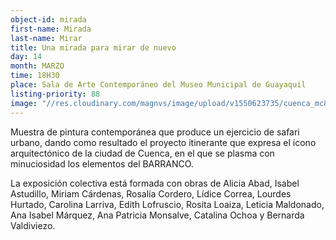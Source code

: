 ```yaml
---
object-id: mirada
first-name: Mirada
last-name: Mirar
title: Una mirada para mirar de nuevo
day: 14
month: MARZO
time: 18H30
place: Sala de Arte Contemporáneo del Museo Municipal de Guayaquil
listing-priority: 88
image: "//res.cloudinary.com/magnvs/image/upload/v1550623735/cuenca_mc88dl.jpg"
---
```


Muestra de pintura contemporánea que produce un ejercicio de safari urbano, dando como resultado el proyecto itinerante que expresa el ícono arquitectónico de la ciudad de Cuenca, en el que se plasma con minuciosidad los elementos del BARRANCO.

La exposición colectiva está formada con obras de Alicia Abad, Isabel Astudillo, Miriam Cárdenas, Rosalía Cordero, Lídice Correa, Lourdes Hurtado, Carolina Larriva, Edith Lofruscio, Rosita Loaiza, Leticia Maldonado, Ana Isabel Márquez, Ana Patricia Monsalve, Catalina Ochoa y Bernarda Valdiviezo.
